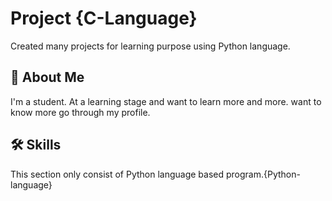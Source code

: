 
# Project {C-Language}

Created many projects for learning purpose using Python language. 


## 🚀 About Me
I'm a student. At a learning stage and want to learn more and more. want to know more go through my profile.


## 🛠 Skills
This section only consist of Python language based program.{Python-language}

